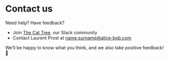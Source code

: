 # Contact us

Need help? Have feedback?

- Join [The Cat Tree](https://join.slack.com/t/the-cat-tree/shared_invite/zt-2cg0a3rno-PP~AaUztS3dtiRyzsawlnQ), our Slack community
- Contact Laurent Prost at name.surname@alice-bob.com

We’ll be happy to know what you think, and we also take positive feedback! 🙂